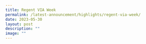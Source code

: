 ```yaml
---
title: Regent VIA Week
permalink: /latest-announcement/highlights/regent-via-week/
date: 2023-05-30
layout: post
description: ""
image: ""
---
```

